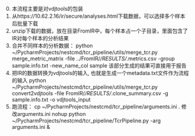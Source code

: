 0. 本流程主要是对vdjtools的包装
1. 从https://10.62.2.16/ir/secure/analyses.html下载数据，可以选择多个样本后批量下载
2. unzip下载的数据，放在目录FromIR中，每个样本占一个子目录，里面包含了IR对每个样本的分析结果
3. 合并不同样本的分析数据：
python ~/PycharmProjects/nestcmd/tcr_pipeline/utils/merge_tcr.py merge_metric_matrix -file ../FromIR/*/RESULTS/*.metrics.csv -group sample.info.txt -new_name_col sample
该部分生成的结果可直接用于报告
4. 把IR的数据转换为vdjtools的输入, 也就是生成一个metadata.txt文件作为流程的输入
python ~/PycharmProjects/nestcmd/tcr_pipeline/utils/merge_tcr.py convert2vdjtools -file FromIR/*/RESULTS/*.clone_summary.csv -g sample.info.txt -o vdjtools_input
5. 跑流程：
cp ~/PycharmProjects/nestcmd/tcr_pipeline/arguments.ini .
修改arguments.ini
nohup python ~/PycharmProjects/nestcmd/tcr_pipeline/TcrPipeline.py -arg arguments.ini &


